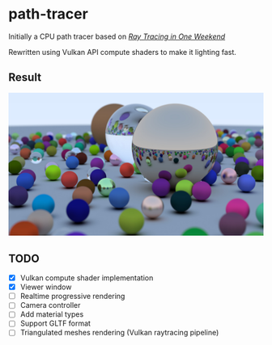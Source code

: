 # path-tracer
Initially a CPU path tracer based on [_Ray Tracing in One Weekend_](https://raytracing.github.io/books/RayTracingInOneWeekend.html)

Rewritten using Vulkan API compute shaders to make it lighting fast.

## Result
![](https://github.com/ladevieq/path-tracer/blob/master/result.jpg?raw=true)

## TODO
* [x] Vulkan compute shader implementation
* [x] Viewer window
* [ ] Realtime progressive rendering
* [ ] Camera controller
* [ ] Add material types
* [ ] Support GLTF format
* [ ] Triangulated meshes rendering (Vulkan raytracing pipeline)
